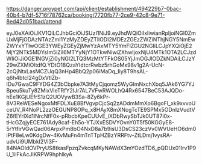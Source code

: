 https://danger.proypet.com/api/client/establishment/494229b7-0bac-40b4-b7df-5716f78762ca/booking/7720fb77-2ce9-42c8-9e71-8ed42d051bad/attend

eyJ0eXAiOiJKV1QiLCJhbGciOiJSUzI1NiJ9.eyJhdWQiOiIxIiwianRpIjoiNGI0ZmUxMjFjODAzNTAzZmI1YzMyZDEyZTllODI2MDEzZGEzZWZiNThjNGY5NmEwZWYxYTIwOGE3YWEyZGEyZjMwYzAxMTY5YmFlZGU2NGIiLCJpYXQiOjE2MjY2NTk5MDYsIm5iZiI6MTYyNjY1OTkwNiwiZXhwIjoxNjU4MTk1OTA2LCJzdWIiOiJiOGE1NGVjZi0yNGI2LTQ3MzMtYTFkOS05YjJmOGJlODZkNDAiLCJzY29wZXMiOltdfQ.YDtO18QzaYIdtcrRwbz5rhGoMx98v1g2A-UcN-2cQjNtxLasMCZUqQ3nHp4BbQ2p06iMaDq_Iiy8T9hsAL-q6h4btcl24gDxVtlZb-IDu7GwaC9FYDG4Z3bCbpke7A3tMyCjqomz5WyGImNxchXbq5JAk6YG7YJBpeu5kuTy8ZMixVleTRfY2IJr7AL7VFwRWOLhQ4Rx6547BeC53AJQDo-hEe1KGjUEfrS1zQ2UOVywB3Sa-8Zy6kPr-8V3ReWESeNgoxMtFDLXuE8BfVgvpCjcSq2zADdmMmXo6BgoFI_xk9xvvoUceUV_R4NoPL2zzOEGUNP8OPq_x8HAyX8mXNcgTcTE9SPMx5ODnIzVudtVZ6fEYrIXd1lNrcNfF0x-pRbcbKpeCUUvE_iXDbRwySbTJk0UT87i0x-tHcGZqjyECE761Ady8caf-Eh5o-YTJXxESDVYOvnY0T5f50KGGyE8-5rYtfirVGwQad06ArpxPm8bO4NxD8a7b9isU3DsCS23czVv0WVUeHO6dm0iPtF8eLw0KdgDw-4KvMuFn4mTnTTpHZBzYRRFtv-ZtLDmj1vysRA-udvUi9UMbkI2VI3F-84NAOIdOVPryUS8tkasFpzqZvkcqMKyNAWdX3mYOzdTD6_pQDUx01Irv1P9U_1ilFkAcJIKRPW9hphlkyA

